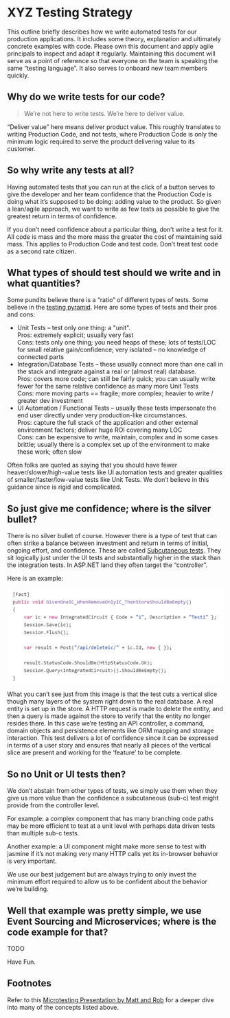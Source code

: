 # XYZ Testing Strategy

This outline briefly describes how we write automated tests for our production applications. It includes some theory, explanation and ultimately concrete examples with code. Please own this document and apply agile principals to inspect and adapt it regularly. Maintaining this document will serve as a point of reference so that everyone on the team is speaking the same “testing language”. It also serves to onboard new team members quickly.

## Why do we write tests for our code?

> We’re not here to write tests. We’re here to deliver value.

“Deliver value” here means deliver product value. This roughly translates to writing Production Code, and not tests, where Production Code is only the minimum logic required to serve the product delivering value to its customer.

## So why write any tests at all?

Having automated tests that you can run at the click of a button serves to give the developer and her team confidence that the Production Code is doing what it’s supposed to be doing: adding value to the product. So given a lean/agile approach, we want to write as few tests as possible to give the greatest return in terms of confidence.

If you don’t need confidence about a particular thing, don’t write a test for it. All code is mass and the more mass the greater the cost of maintaining said mass. This applies to Production Code and test code. Don’t treat test code as a second rate citizen.

## What types of should test should we write and in what quantities?

Some pundits believe there is a “ratio” of different types of tests. Some believe in the [testing pyramid](http://martinfowler.com/bliki/TestPyramid.html). Here are some types of tests and their pros and cons:

* Unit Tests – test only one thing: a "unit".  
Pros: extremely explicit; usually very fast  
Cons: tests only one thing; you need heaps of these; lots of tests/LOC for small relative gain/confidence; very isolated – no knowledge of connected parts
* Integration/Database Tests – these usually connect more than one call in the stack and integrate against a real or (almost real) database.  
Pros: covers more code; can still be fairly quick; you can usually write fewer for the same relative confidence as many more Unit Tests  
Cons: more moving parts == fragile; more complex; heavier to write / greater dev investment
* UI Automation / Functional Tests – usually these tests impersonate the end user directly under very production-like circumstances.  
Pros: capture the full stack of the application and other external environment factors; deliver huge ROI covering many LOC  
Cons: can be expensive to write, maintain, complex and in some cases brittle; usually there is a complex set up of the environment to make these work; often slow

Often folks are quoted as saying that you should have fewer heaver/slower/high-value tests like UI automation tests and greater qualities of smaller/faster/low-value tests like Unit Tests. We don’t believe in this guidance since is rigid and complicated.

## So just give me confidence; where is the silver bullet?

There is no silver bullet of course. However there is a type of test that can often strike a balance between investment and return in terms of initial, ongoing effort, and confidence. These are called [Subcutaneous tests](http://martinfowler.com/bliki/SubcutaneousTest.html). They sit logically just under the UI tests and substantially higher in the stack than the integration tests. In ASP.NET land they often target the “controller”.

Here is an example:

![example web-api sub-c test using xunit](https://raw.githubusercontent.com/cottsak/testingstrategyguidance/master/simple-webapi-subc-test.png)

What you can’t see just from this image is that the test cuts a vertical slice though many layers of the system right down to the real database. A real entity is set up in the store. A HTTP request is made to delete the entity, and then a query is made against the store to verify that the entity no longer resides there. In this case we’re testing an API controller, a command, domain objects and persistence elements like ORM mapping and storage interaction. This test delivers a lot of confidence since it can be expressed in terms of a user story and ensures that nearly all pieces of the vertical slice are present and working for the ‘feature’ to be complete.

## So no Unit or UI tests then?

We don’t abstain from other types of tests, we simply use them when they give us more value than the confidence a subcutaneous (sub-c) test might provide from the controller level.

For example: a complex component that has many branching code paths may be more efficient to test at a unit level with perhaps data driven tests than multiple sub-c tests.

Another example: a UI component might make more sense to test with jasmine if it’s not making very many HTTP calls yet its in-browser behavior is very important.

We use our best judgement but are always trying to only invest the minimum effort required to allow us to be confident about the behavior we’re building.

## Well that example was pretty simple, we use Event Sourcing and Microservices; where is the code example for that?

TODO

Have Fun.

## Footnotes

Refer to this [Microtesting Presentation by Matt and Rob](https://github.com/MRCollective/MicrotestingPresentation) for a deeper dive into many of the concepts listed above.
